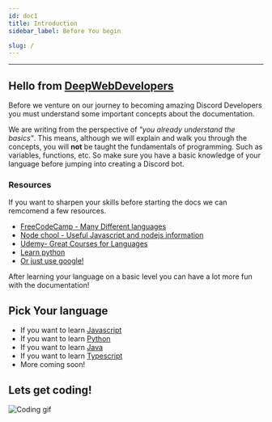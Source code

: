 ```yaml
---
id: doc1
title: Introduction
sidebar_label: Before You begin

slug: /
---
```


---

## Hello from [DeepWebDevelopers](https://github.com/DeepWebDevelopers)

Before we venture on our journey to becoming amazing Discord Developers you must understand some important concepts about the documentation.

We are writing from the perspective of _"you already understand the basics"_.
This means, although we will explain and walk you through the concepts, you will **not** be taught the fundamentals of programming. Such as variables, functions, etc. So make sure you have a basic knowledge of your language before jumping into creating a Discord bot.

### Resources

If you want to sharpen your skills before starting the docs we can remcomend a few resources.

- [FreeCodeCamp - Many Different languages](https://www.freecodecamp.org/)
- [Node chool - Useful Javascript and nodejs information](https://nodeschool.io/)
- [Udemy- Great Courses for Languages](https://www.udemy.com/)
- [Learn python](https://www.learnpython.org/)
- [Or just use google!](https://www.google.com)

After learning your language on a basic level you can have a lot more fun with the documentation!

## Pick Your language

<!-- Sends the user to a guide -->

- If you want to learn [Javascript](js/s1/doc-byb-js)
- If you want to learn [Python](py/s1/doc-py-byb)
- If you want to learn [Java](java/s1/doc-byb-java)
- If you want to learn [Typescript](ts/s1/doc-byb-ts)
- More coming soon!

## Lets get coding!

![Coding gif](https://media.giphy.com/media/ZVik7pBtu9dNS/giphy.gif)
